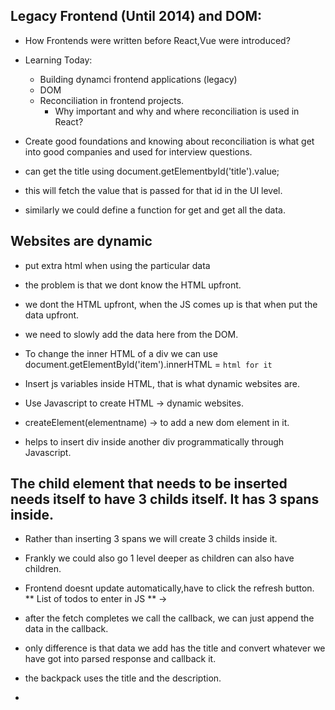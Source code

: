 ## Legacy Frontend (Until 2014) and DOM:

- How Frontends were written before React,Vue were introduced?
- Learning Today:
  - Building dynamci frontend applications (legacy)
  - DOM 
  - Reconciliation in frontend projects.
    - Why important and why and where reconciliation is used in React?

- Create good foundations and knowing about reconciliation is what get into good companies and used for interview questions.

- can get the title using document.getElementbyId('title').value;
- this will fetch the value that is passed for that id in the UI level.

- similarly we could define a function for get and get all the data.


## Websites are dynamic 
- put extra html when using the particular data
- the problem is that we dont know the HTML upfront.
- we dont the HTML upfront, when the JS comes up is that when put the data upfront.
- we need to slowly add the data here from the DOM.
- To change the inner HTML of a div we can use 
document.getElementById('item').innerHTML = `html for it`

- Insert js variables inside HTML, that is what dynamic websites are.
- Use Javascript to create HTML -> dynamic websites.
- createElement(elementname) -> to add a new dom element in it.
- helps to insert div inside another div programmatically through Javascript.


## The child element that needs to be inserted needs itself to have 3 childs itself. It has 3 spans inside. 
- Rather than inserting 3 spans we will create 3 childs inside it.
- Frankly we could also go 1 level deeper as children can also have children.
- Frontend doesnt update automatically,have to click the refresh button.
** List of todos to enter in JS ** -> 
- after the fetch completes we call the callback, we can just append the data in the callback.
- only difference is that data we add has the title and  convert whatever we have got into parsed response and callback it.

- the backpack uses the title and the description.
- 